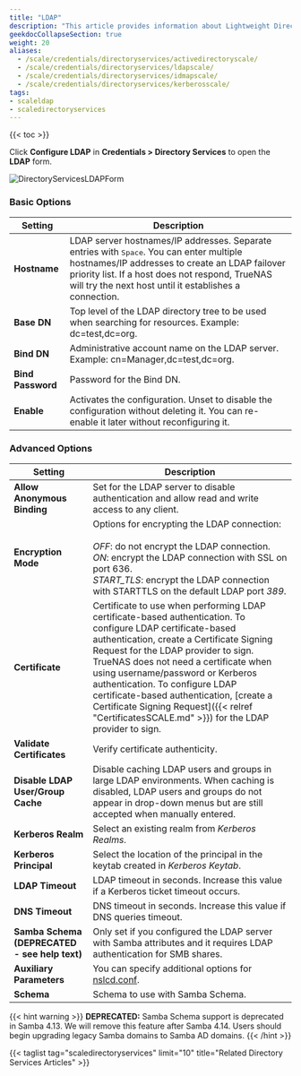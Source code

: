 ```yaml
---
title: "LDAP"
description: "This article provides information about Lightweight Directory Access Protocol (LDAP) configuration screen settings."
geekdocCollapseSection: true
weight: 20
aliases:
  - /scale/credentials/directoryservices/activedirectoryscale/
  - /scale/credentials/directoryservices/ldapscale/
  - /scale/credentials/directoryservices/idmapscale/
  - /scale/credentials/directoryservices/kerberosscale/
tags:
- scaleldap
- scaledirectoryservices
---
```


{{< toc >}}

Click **Configure LDAP** in **Credentials > Directory Services** to open the **LDAP** form.

![DirectoryServicesLDAPForm](/images/SCALE/22.02/DirectoryServicesLDAPForm.png "LDAP Form")

### Basic Options

| Setting | Description |  
|-------|-------------|  
| **Hostname** | LDAP server hostnames/IP addresses. Separate entries with <kbd>Space</kbd>. You can enter multiple hostnames/IP addresses to create an LDAP failover priority list. If a host does not respond, TrueNAS will try the next host until it establishes a connection. |
| **Base DN** | Top level of the LDAP directory tree to be used when searching for resources. Example: dc=test,dc=org. |
| **Bind DN** | Administrative account name on the LDAP server. Example: cn=Manager,dc=test,dc=org. |
| **Bind Password** | Password for the Bind DN. |
| **Enable** | Activates the configuration. Unset to disable the configuration without deleting it. You can re-enable it later without reconfiguring it. |

### Advanced Options

| Setting | Description |  
|-------|-------------|  
| **Allow Anonymous Binding** | Set for the LDAP server to disable authentication and allow read and write access to any client. |
| **Encryption Mode** | Options for encrypting the LDAP connection: <br> <br> *OFF*: do not encrypt the LDAP connection. <br> *ON*: encrypt the LDAP connection with SSL on port 636. <br> *START_TLS*: encrypt the LDAP connection with STARTTLS on the default LDAP port *389*. |
| **Certificate** | Certificate to use when performing LDAP certificate-based authentication. To configure LDAP certificate-based authentication, create a Certificate Signing Request for the LDAP provider to sign. TrueNAS does not need a certificate when using username/password or Kerberos authentication. To configure LDAP certificate-based authentication, [create a Certificate Signing Request]({{< relref "CertificatesSCALE.md" >}}) for the LDAP provider to sign. |
| **Validate Certificates** | Verify certificate authenticity. |
| **Disable LDAP User/Group Cache** | Disable caching LDAP users and groups in large LDAP environments. When caching is disabled, LDAP users and groups do not appear in drop-down menus but are still accepted when manually entered. |
| **Kerberos Realm** | Select an existing realm from *Kerberos Realms*. |
| **Kerberos Principal** | Select the location of the principal in the keytab created in *Kerberos Keytab*. |
| **LDAP Timeout** | LDAP timeout in seconds. Increase this value if a Kerberos ticket timeout occurs. |
| **DNS Timeout** | DNS timeout in seconds. Increase this value if DNS queries timeout. |
| **Samba Schema (DEPRECATED - see help text)** | Only set if you configured the LDAP server with Samba attributes and it requires LDAP authentication for SMB shares. |
| **Auxiliary Parameters** | You can specify additional options for [nslcd.conf](https://arthurdejong.org/nss-pam-ldapd/nslcd.conf.5). |
| **Schema** | Schema to use with Samba Schema. |

{{< hint warning >}} 
**DEPRECATED:** Samba Schema support is deprecated in Samba 4.13. We will remove this feature after Samba 4.14. Users should begin upgrading legacy Samba domains to Samba AD domains. 
{{< /hint >}}

{{< taglist tag="scaledirectoryservices" limit="10" title="Related Directory Services Articles" >}}
